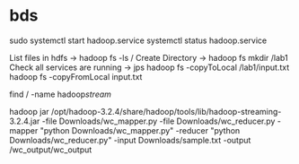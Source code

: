 # bds

sudo systemctl start hadoop.service
systemctl status hadoop.service

List files in hdfs -> hadoop fs -ls /
Create Directory -> hadoop fs mkdir /lab1
Check all services are running -> jps
hadoop fs -copyToLocal /lab1/input.txt
hadoop fs -copyFromLocal input.txt

find / -name hadoop*stream*


hadoop jar /opt/hadoop-3.2.4/share/hadoop/tools/lib/hadoop-streaming-3.2.4.jar -file Downloads/wc_mapper.py  -file Downloads/wc_reducer.py -mapper "python Downloads/wc_mapper.py" -reducer "python Downloads/wc_reducer.py" -input Downloads/sample.txt -output /wc_output/wc_output
